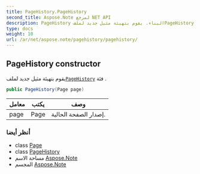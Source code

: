 ```yaml
---
title: PageHistory.PageHistory
second_title: Aspose.Note لمرجع NET API
description: PageHistory البناء. يقوم بتهيئة مثيل جديد لملفPageHistory فئة .
type: docs
weight: 10
url: /ar/net/aspose.note/pagehistory/pagehistory/
---
```

## PageHistory constructor

يقوم بتهيئة مثيل جديد لملف[`PageHistory`](../) فئة .

```csharp
public PageHistory(Page page)
```

| معامل | يكتب | وصف |
| --- | --- | --- |
| page | Page | إصدار الصفحة الحالية. |

### أنظر أيضا

* class [Page](../../page/)
* class [PageHistory](../)
* مساحة الاسم [Aspose.Note](../../pagehistory/)
* المجسم [Aspose.Note](../../../)


